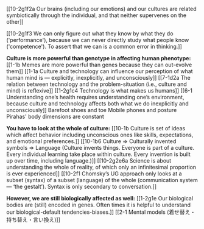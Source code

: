 [[10-2g1f2a Our brains (including our emotions) and our cultures are related symbiotically through the individual, and that neither supervenes on the other]]

[[10-2g1f3 We can only figure out what they know by what they do ('performance'), because we can never directly study what people know ('competence'). To assert that we can is a common error in thinking.]]

**Culture is more powerful than genotype in affecting human phenotype:**
[[1-1b Memes are more powerful than genes because they can out-evolve them]]
[[1-1a Culture and technology can influence our perception of what human mind is — explicitly, inexplicitly, and unconsciously]]
[[7-1d2a The relation between technology and the problem-situation (i.e., culture and mind) is reflexive]]
[[1-2g1c4 Technology is what makes us humans]]
[[6-1 Understanding one’s health requires understanding one’s environment, because culture and technology affects both what we do inexplicitly and unconsciously]]
	Barefoot shoes and toe
	Mobile phones and posture
	Pirahas' body dimensions are constant

**You have to look at the whole of culture:**
[[10-1b Culture is set of ideas which affect behavior including unconscious ones like skills, expectations, and emotional preferences.]]
[[10-1b6 Culture ⇒ Culturally invented symbols ⇒ Language (Culture invents things. Everyone is part of a culture. Every individual learning take place within culture. Every invention is built up over time, including language.)]]
[[10-2g2e6a Science is about understanding the whole of reality, of which only an infinitesimal proportion is ever experienced]]
	[[10-2f1 Chomsky’s UG approach only looks at a subset (syntax) of a subset (language) of the whole (communication system — ‘the gestalt’). Syntax is only secondary to conversation.]]

**However, we are still biologically affected as well:**
[[1-2g1e Our biological bodies are (still) encoded in genes. Often times it is helpful to understand our biological-default tendencies-biases.]]
	[[2-1 Mental models (着せ替え・持ち替え・言い換え)]]